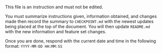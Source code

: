 This file is an instruction and must not be edited.

You must summarize instructions given, information obtained, and changes made then record the summary to `CHECKPOINT.md` with the newest updates being placed at the top of the document. You will then update `README.md` with the new information and feature set changes.

Once you are done, respond with the current date and time in the following format: `YYYY-MM-DD HH:MM:SS`